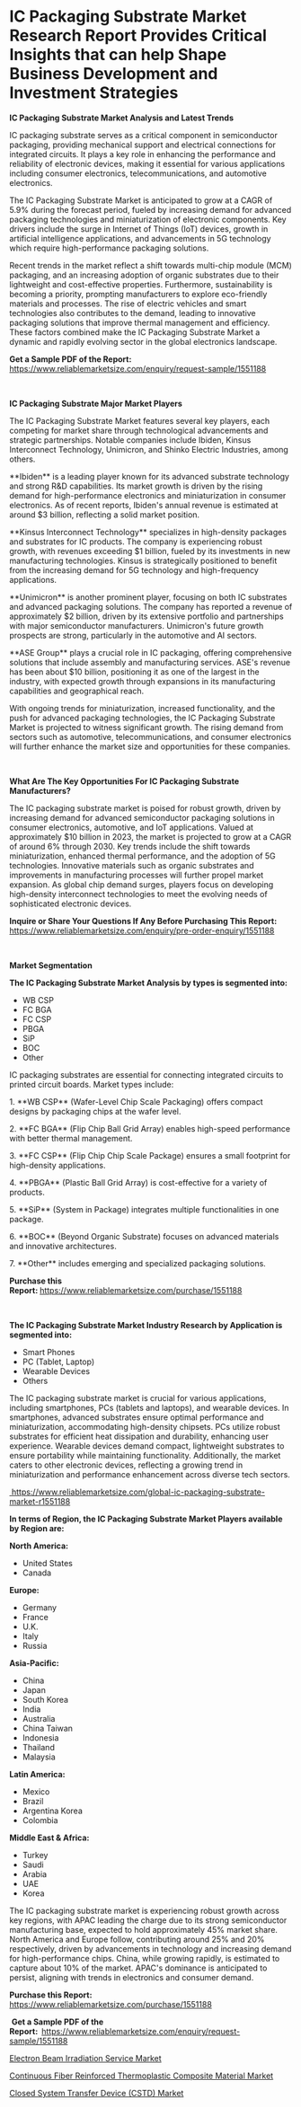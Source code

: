 <p><h1>IC Packaging Substrate Market Research Report Provides Critical Insights that can help Shape Business Development and Investment Strategies</h1></p><p><strong>IC Packaging Substrate Market Analysis and Latest Trends</strong></p>
<p><p>IC packaging substrate serves as a critical component in semiconductor packaging, providing mechanical support and electrical connections for integrated circuits. It plays a key role in enhancing the performance and reliability of electronic devices, making it essential for various applications including consumer electronics, telecommunications, and automotive electronics.</p><p>The IC Packaging Substrate Market is anticipated to grow at a CAGR of 5.9% during the forecast period, fueled by increasing demand for advanced packaging technologies and miniaturization of electronic components. Key drivers include the surge in Internet of Things (IoT) devices, growth in artificial intelligence applications, and advancements in 5G technology which require high-performance packaging solutions.</p><p>Recent trends in the market reflect a shift towards multi-chip module (MCM) packaging, and an increasing adoption of organic substrates due to their lightweight and cost-effective properties. Furthermore, sustainability is becoming a priority, prompting manufacturers to explore eco-friendly materials and processes. The rise of electric vehicles and smart technologies also contributes to the demand, leading to innovative packaging solutions that improve thermal management and efficiency. These factors combined make the IC Packaging Substrate Market a dynamic and rapidly evolving sector in the global electronics landscape.</p></p>
<p><strong>Get a Sample PDF of the Report:&nbsp;</strong> <a href="https://www.reliablemarketsize.com/enquiry/request-sample/1551188?utm_campaign=1103&utm_medium=2&utm_source=Github&utm_content=ia&utm_term=23032025&utm_id=ic-packaging-substrate">https://www.reliablemarketsize.com/enquiry/request-sample/1551188</a></p>
<p>&nbsp;</p>
<p><strong>IC Packaging Substrate Major Market Players</strong></p>
<p><p>The IC Packaging Substrate Market features several key players, each competing for market share through technological advancements and strategic partnerships. Notable companies include Ibiden, Kinsus Interconnect Technology, Unimicron, and Shinko Electric Industries, among others.</p><p>**Ibiden** is a leading player known for its advanced substrate technology and strong R&D capabilities. Its market growth is driven by the rising demand for high-performance electronics and miniaturization in consumer electronics. As of recent reports, Ibiden's annual revenue is estimated at around $3 billion, reflecting a solid market position.</p><p>**Kinsus Interconnect Technology** specializes in high-density packages and substrates for IC products. The company is experiencing robust growth, with revenues exceeding $1 billion, fueled by its investments in new manufacturing technologies. Kinsus is strategically positioned to benefit from the increasing demand for 5G technology and high-frequency applications.</p><p>**Unimicron** is another prominent player, focusing on both IC substrates and advanced packaging solutions. The company has reported a revenue of approximately $2 billion, driven by its extensive portfolio and partnerships with major semiconductor manufacturers. Unimicron's future growth prospects are strong, particularly in the automotive and AI sectors.</p><p>**ASE Group** plays a crucial role in IC packaging, offering comprehensive solutions that include assembly and manufacturing services. ASE's revenue has been about $10 billion, positioning it as one of the largest in the industry, with expected growth through expansions in its manufacturing capabilities and geographical reach.</p><p>With ongoing trends for miniaturization, increased functionality, and the push for advanced packaging technologies, the IC Packaging Substrate Market is projected to witness significant growth. The rising demand from sectors such as automotive, telecommunications, and consumer electronics will further enhance the market size and opportunities for these companies.</p></p>
<p>&nbsp;</p>
<p><strong>What Are The Key Opportunities For IC Packaging Substrate Manufacturers?</strong></p>
<p><p>The IC packaging substrate market is poised for robust growth, driven by increasing demand for advanced semiconductor packaging solutions in consumer electronics, automotive, and IoT applications. Valued at approximately $10 billion in 2023, the market is projected to grow at a CAGR of around 6% through 2030. Key trends include the shift towards miniaturization, enhanced thermal performance, and the adoption of 5G technologies. Innovative materials such as organic substrates and improvements in manufacturing processes will further propel market expansion. As global chip demand surges, players focus on developing high-density interconnect technologies to meet the evolving needs of sophisticated electronic devices.</p></p>
<p><strong>Inquire or Share Your Questions If Any Before Purchasing This Report:</strong> <a href="https://www.reliablemarketsize.com/enquiry/pre-order-enquiry/1551188?utm_campaign=1103&utm_medium=2&utm_source=Github&utm_content=ia&utm_term=23032025&utm_id=ic-packaging-substrate">https://www.reliablemarketsize.com/enquiry/pre-order-enquiry/1551188</a></p>
<p>&nbsp;</p>
<p><strong>Market Segmentation</strong></p>
<p><strong>The IC Packaging Substrate Market Analysis by types is segmented into:</strong></p>
<p><ul><li>WB CSP</li><li>FC BGA</li><li>FC CSP</li><li>PBGA</li><li>SiP</li><li>BOC</li><li>Other</li></ul></p>
<p><p>IC packaging substrates are essential for connecting integrated circuits to printed circuit boards. Market types include:</p><p>1. **WB CSP** (Wafer-Level Chip Scale Packaging) offers compact designs by packaging chips at the wafer level.</p><p>2. **FC BGA** (Flip Chip Ball Grid Array) enables high-speed performance with better thermal management.</p><p>3. **FC CSP** (Flip Chip Chip Scale Package) ensures a small footprint for high-density applications.</p><p>4. **PBGA** (Plastic Ball Grid Array) is cost-effective for a variety of products.</p><p>5. **SiP** (System in Package) integrates multiple functionalities in one package. </p><p>6. **BOC** (Beyond Organic Substrate) focuses on advanced materials and innovative architectures.</p><p>7. **Other** includes emerging and specialized packaging solutions.</p></p>
<p><strong>Purchase this Report:&nbsp;</strong><a href="https://www.reliablemarketsize.com/purchase/1551188?utm_campaign=1103&utm_medium=2&utm_source=Github&utm_content=ia&utm_term=23032025&utm_id=ic-packaging-substrate">https://www.reliablemarketsize.com/purchase/1551188</a></p>
<p>&nbsp;</p>
<p><strong>The IC Packaging Substrate Market Industry Research by Application is segmented into:</strong></p>
<p><ul><li>Smart Phones</li><li>PC (Tablet, Laptop)</li><li>Wearable Devices</li><li>Others</li></ul></p>
<p><p>The IC packaging substrate market is crucial for various applications, including smartphones, PCs (tablets and laptops), and wearable devices. In smartphones, advanced substrates ensure optimal performance and miniaturization, accommodating high-density chipsets. PCs utilize robust substrates for efficient heat dissipation and durability, enhancing user experience. Wearable devices demand compact, lightweight substrates to ensure portability while maintaining functionality. Additionally, the market caters to other electronic devices, reflecting a growing trend in miniaturization and performance enhancement across diverse tech sectors.</p></p>
<p><a href="https://www.reliablemarketsize.com/global-ic-packaging-substrate-market-r1551188?utm_campaign=1103&utm_medium=2&utm_source=Github&utm_content=ia&utm_term=23032025&utm_id=ic-packaging-substrate">&nbsp;https://www.reliablemarketsize.com/global-ic-packaging-substrate-market-r1551188</a></p>
<p><strong>In terms of Region, the IC Packaging Substrate Market Players available by Region are:</strong></p>
<p>
    <p> <strong> North America: </strong>
        <ul>
            <li>United States</li>
            <li>Canada</li>
        </ul>
        </p> 
    <p> <strong> Europe: </strong>
        <ul>
            <li>Germany</li>
            <li>France</li>
            <li>U.K.</li>
            <li>Italy</li>
            <li>Russia</li>
        </ul>
        </p> 
    <p> <strong> Asia-Pacific: </strong>
        <ul>
            <li>China</li>
            <li>Japan</li>
            <li>South Korea</li>
            <li>India</li>
            <li>Australia</li>
            <li>China Taiwan</li>
            <li>Indonesia</li>
            <li>Thailand</li>
            <li>Malaysia</li>
        </ul>
        </p> 
    <p> <strong> Latin America: </strong>
        <ul>
            <li>Mexico</li>
            <li>Brazil</li>
            <li>Argentina Korea</li>
            <li>Colombia</li>
        </ul>
        </p> 
    <p> <strong> Middle East & Africa: </strong>
        <ul>
            <li>Turkey</li>
            <li>Saudi</li>
            <li>Arabia</li>
            <li>UAE</li>
            <li>Korea</li>
        </ul>
    </p>
    </p>
<p><p>The IC packaging substrate market is experiencing robust growth across key regions, with APAC leading the charge due to its strong semiconductor manufacturing base, expected to hold approximately 45% market share. North America and Europe follow, contributing around 25% and 20% respectively, driven by advancements in technology and increasing demand for high-performance chips. China, while growing rapidly, is estimated to capture about 10% of the market. APAC's dominance is anticipated to persist, aligning with trends in electronics and consumer demand.</p></p>
<p><strong>Purchase this Report: </strong><a href="https://www.reliablemarketsize.com/purchase/1551188?utm_campaign=1103&utm_medium=2&utm_source=Github&utm_content=ia&utm_term=23032025&utm_id=ic-packaging-substrate">https://www.reliablemarketsize.com/purchase/1551188</a></p>
<p>&nbsp;<strong>Get a Sample PDF of the Report:&nbsp;&nbsp;</strong><a href="https://www.reliablemarketsize.com/enquiry/request-sample/1551188?utm_campaign=1103&utm_medium=2&utm_source=Github&utm_content=ia&utm_term=23032025&utm_id=ic-packaging-substrate">https://www.reliablemarketsize.com/enquiry/request-sample/1551188</a></p>
<p><strong></strong></p>
<p><p><a href="https://github.com/gdfhhhj/Market-Research-Report-List-7/blob/main/electron-beam-irradiation-service-market.md?utm_campaign=1103&utm_medium=2&utm_source=Github&utm_content=ia&utm_term=23032025&utm_id=ic-packaging-substrate">Electron Beam Irradiation Service Market</a></p><p><a href="https://github.com/auriashetzxj/Market-Research-Report-List-1/blob/main/continuous-fiber-reinforced-thermoplastic-composite-material-market.md?utm_campaign=1103&utm_medium=2&utm_source=Github&utm_content=ia&utm_term=23032025&utm_id=ic-packaging-substrate">Continuous Fiber Reinforced Thermoplastic Composite Material Market</a></p><p><a href="https://github.com/wycheelwayeu/Market-Research-Report-List-1/blob/main/closed-system-transfer-device-cstd-market.md?utm_campaign=1103&utm_medium=2&utm_source=Github&utm_content=ia&utm_term=23032025&utm_id=ic-packaging-substrate">Closed System Transfer Device (CSTD) Market</a></p></p>